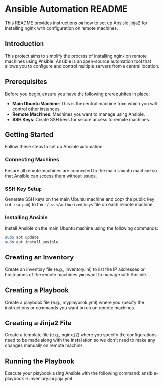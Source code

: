 # Ansible Automation README
This README provides instructions on how to set up Ansible jinja2 for installing nginx with configuration on remote machines.

## Introduction
This project aims to simplify the process of installing nginx on remote machines using Ansible. Ansible is an open-source automation tool that allows you to configure and control multiple servers from a central location.

## Prerequisites
Before you begin, ensure you have the following prerequisites in place:

- **Main Ubuntu Machine**: This is the central machine from which you will control other instances.
- **Remote Machines**: Machines you want to manage using Ansible.
- **SSH Keys**: Create SSH keys for secure access to remote machines.

## Getting Started
Follow these steps to set up Ansible automation:

### Connecting Machines
Ensure all remote machines are connected to the main Ubuntu machine so that Ansible can access them without issues.

### SSH Key Setup
Generate SSH keys on the main Ubuntu machine and copy the public key (`id_rsa.pub`) to the `~/.ssh/authorized_keys` file on each remote machine.

### Installing Ansible
Install Ansible on the main Ubuntu machine using the following commands:

```bash
sudo apt update
sudo apt install ansible
```
## Creating an Inventory
Create an inventory file (e.g., inventory.ini) to list the IP addresses or hostnames of the remote machines you want to manage with Ansible.

## Creating a Playbook
Create a playbook file (e.g., myplaybook.yml) where you specify the instructions or commands you want to run on remote machines.

## Creating a Jinja2 File
Create a template file (e.g., nginx.j2) where you specify the configurations need to be made along with the installation so we don't need to make any changes manually on remote machine.

## Running the Playbook
Execute your playbook using Ansible with the following command:
ansible-playbook -i inventory.ini jinja.yml
